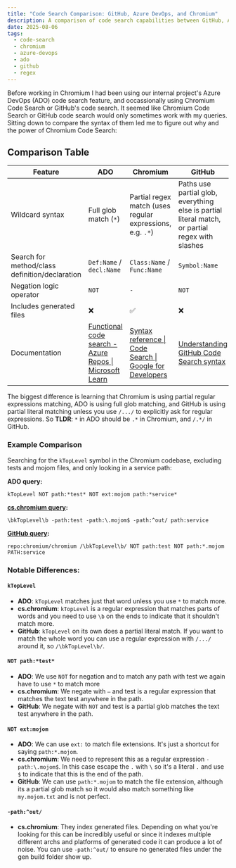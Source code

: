 ```yaml
---
title: "Code Search Comparison: GitHub, Azure DevOps, and Chromium"
description: A comparison of code search capabilities between GitHub, Azure DevOps, and Chromium Code Search.
date: 2025-08-06
tags:
  - code-search
  - chromium
  - azure-devops
  - ado
  - github
  - regex
---
```


Before working in Chromium I had been using our internal project's Azure DevOps (ADO) code search feature, and occassionally using Chromium Code Search or GitHub's code search. It seemed like Chromium Code Search or GitHub code search would only sometimes work with my queries. Sitting down to compare the syntax of them led me to figure out why and the power of Chromium Code Search:

## Comparison Table

| Feature | ADO        | Chromium | GitHub |
|---------|------------|----------|--------|
| Wildcard syntax | Full glob match (`*`) | Partial regex match (uses regular expressions, e.g. `.*`) | Paths use partial glob, everything else is partial literal match, or partial regex with slashes |
| Search for method/class definition/declaration | `Def:Name` / `decl:Name` | `Class:Name` / `Func:Name` | `Symbol:Name` |
| Negation logic operator | `NOT` | `-` | `NOT` |
| Includes generated files | ❌ | ✅ | ❌ |
| Documentation | [Functional code search - Azure Repos \| Microsoft Learn](https://learn.microsoft.com/en-us/azure/devops/repos/git/code-search?view=azure-devops) | [Syntax reference \| Code Search \| Google for Developers](https://developers.google.com/code-search/reference/syntax) | [Understanding GitHub Code Search syntax](https://docs.github.com/en/search-github/github-code-search/understanding-github-code-search-syntax) |

The biggest difference is learning that Chromium is using partial regular expressions matching, ADO is using full glob matching, and GitHub is using partial literal matching unless you use `/.../` to explicitly ask for regular expressions. So **TLDR**: `*` in ADO should be `.*` in Chromium, and `/.*/` in GitHub.

### Example Comparison

Searching for the `kTopLevel` symbol in the Chromium codebase, excluding tests and mojom files, and only looking in a service path:

**ADO query:**
```
kTopLevel NOT path:*test* NOT ext:mojom path:*service*
```

**[cs.chromium query](https://source.chromium.org/search?q=%5CbkTopLevel%5Cb%20-path:test%20-path:%5C.mojom$%20-path:%5Eout%2F%20path:service&sq=&ss=chromium):**
```
\bkTopLevel\b -path:test -path:\.mojom$ -path:^out/ path:service
```

**[GitHub query](https://github.com/search?q=repo%3Achromium%2Fchromium+%2F%5CbkTopLevel%5Cb%2F+NOT+path%3Atest+NOT+path%3A*.mojom+PATH%3Aservice&type=code):**
```
repo:chromium/chromium /\bkTopLevel\b/ NOT path:test NOT path:*.mojom PATH:service
```

### Notable Differences:

#### `kTopLevel`
- **ADO**: `kTopLevel` matches just that word unless you use `*` to match more.
- **cs.chromium**: `kTopLevel` is a regular expression that matches parts of words and you need to use `\b` on the ends to indicate that it shouldn't match more.
- **GitHub**: `kTopLevel` on its own does a partial literal match. If you want to match the whole word you can use a regular expression with `/.../` around it, so `/\bkTopLevel\b/`.

#### `NOT path:*test*`
- **ADO**: We use `NOT` for negation and to match any path with test we again have to use `*` to match more
- **cs.chromium**: We negate with `–` and test is a regular expression that matches the text test anywhere in the path.
- **GitHub**: We negate with `NOT` and test is a partial glob matches the text test anywhere in the path.

#### `NOT ext:mojom`
- **ADO**: We can use `ext:` to match file extensions. It's just a shortcut for saying `path:*.mojom`.
- **cs.chromium**: We need to represent this as a regular expression `-path:\.mojom$`. In this case escape the `.` with `\` so it's a literal `.` and use `$` to indicate that this is the end of the path.
- **GitHub**: We can use `path:*.mojom` to match the file extension, although its a partial glob match so it would also match something like `my.mojom.txt` and is not perfect.

#### `-path:^out/`
- **cs.chromium**: They index generated files. Depending on what you're looking for this can be incredibly useful or since it indexes multiple different archs and platforms of generated code it can produce a lot of noise. You can use `-path:^out/` to ensure no generated files under the gen build folder show up.
